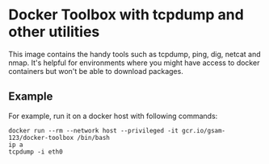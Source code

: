 # Docker Toolbox with tcpdump and other utilities
This image contains the handy tools such as tcpdump, ping, dig, netcat and
nmap. It's helpful for environments where you might have access to docker
containers but won't be able to download packages.

## Example
For example, run it on a docker host with following commands:
```
docker run --rm --network host --privileged -it gcr.io/gsam-123/docker-toolbox /bin/bash
ip a
tcpdump -i eth0
```
